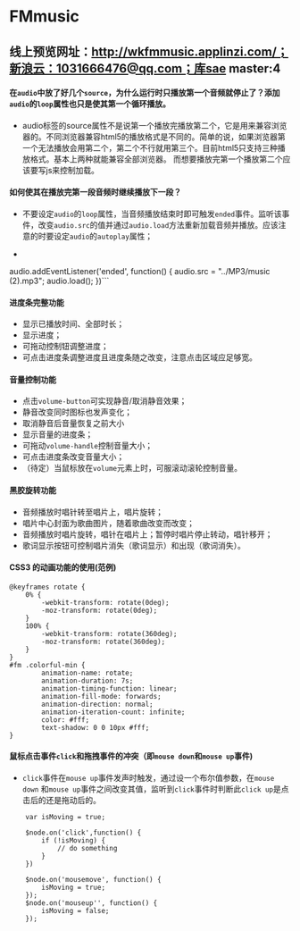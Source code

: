 # FMmusic


## 线上预览网址：http://wkfmmusic.applinzi.com/；新浪云：1031666476@qq.com；库sae master:4

#### 在```audio```中放了好几个```source```，为什么运行时只播放第一个音频就停止了？添加```audio```的```loop```属性也只是使其第一个循环播放。
- audio标签的source属性不是说第一个播放完播放第二个，它是用来兼容浏览器的。不同浏览器兼容html5的播放格式是不同的。简单的说，如果浏览器第一个无法播放会用第二个，第二个不行就用第三个。目前html5只支持三种播放格式。基本上两种就能兼容全部浏览器。
  而想要播放完第一个播放第二个应该要写js来控制加载。
#### 如何使其在播放完第一段音频时继续播放下一段？
- 不要设定```audio```的```loop```属性，当音频播放结束时即可触发```ended```事件。监听该事件，改变```audio.src```的值并通过```audio.load```方法重新加载音频并播放。应该注意的时要设定```audio```的```autoplay```属性；
- ```
audio.addEventListener('ended', function() {
    audio.src = "../MP3/music (2).mp3";
    audio.load();
})```

#### 进度条完整功能
- 显示已播放时间、全部时长；
- 显示进度；
- 可拖动控制钮调整进度；
- 可点击进度条调整进度且进度条随之改变，注意点击区域应足够宽。

#### 音量控制功能
- 点击```volume-button```可实现静音/取消静音效果；
 - 静音改变同时图标也发声变化；
 - 取消静音后音量恢复之前大小
- 显示音量的进度条；
- 可拖动```volume-handle```控制音量大小；
- 可点击进度条改变音量大小；
- （待定）当鼠标放在```volume```元素上时，可服滚动滚轮控制音量。

#### 黑胶旋转功能
- 音频播放时唱针转至唱片上，唱片旋转；
- 唱片中心封面为歌曲图片，随着歌曲改变而改变；
- 音频播放时唱片旋转，唱针在唱片上；暂停时唱片停止转动，唱针移开；
- 歌词显示按钮可控制唱片消失（歌词显示）和出现（歌词消失）。

#### CSS3 的动画功能的使用(范例)
```
@keyframes rotate {
    0% {
        -webkit-transform: rotate(0deg);
        -moz-transform: rotate(0deg);
    }
    100% {
        -webkit-transform: rotate(360deg);
        -moz-transform: rotate(360deg);
    }
}
#fm .colorful-min {
        animation-name: rotate;
        animation-duration: 7s;
        animation-timing-function: linear;
        animation-fill-mode: forwards;
        animation-direction: normal;
        animation-iteration-count: infinite;
        color: #fff;
        text-shadow: 0 0 10px #fff;
}
```

#### 鼠标点击事件```click```和拖拽事件的冲突（即```mouse down```和```mouse up```事件)
- ```click```事件在```mouse up```事件发声时触发，通过设一个布尔值参数，在```mouse down``` 和``` mouse up ```事件之间改变其值，监听到```click```事件时判断此```click up```是点击后的还是拖动后的。

```
    var isMoving = true;

    $node.on('click',function() {
        if (!isMoving) {
            // do something
        }
    })

    $node.on('mousemove', function() {
        isMoving = true;
    });
    $node.on('mouseup'', function() {
        isMoving = false;
    });

```
